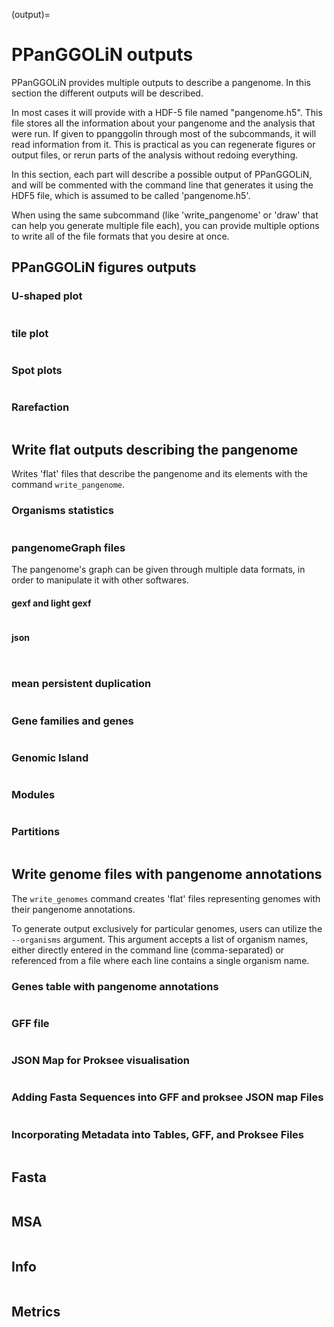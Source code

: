 (output)=
# PPanGGOLiN outputs 

PPanGGOLiN provides multiple outputs to describe a pangenome. In this section the different outputs will be described.

In most cases it will provide with a HDF-5 file named "pangenome.h5". This file stores all the information about your pangenome and the analysis that were run. If given to ppanggolin through most of the subcommands, it will read information from it. This is practical as you can regenerate figures or output files, or rerun parts of the analysis without redoing everything.

In this section, each part will describe a possible output of PPanGGOLiN, and will be commented with the command line that generates it using the HDF5 file, which is assumed to be called 'pangenome.h5'.

When using the same subcommand (like 'write_pangenome' or 'draw' that can help you generate multiple file each), you can provide multiple options to write all of the file formats that you desire at once.

## PPanGGOLiN figures outputs

### U-shaped plot
```{include} Figures/Uplot.md
```

### tile plot
```{include} Figures/tilePlot.md
```

### Spot plots
```{include} Figures/spots.md
```

### Rarefaction
```{include} Figures/rarefaction.md
```

##  Write flat outputs describing the pangenome

Writes 'flat' files that describe the pangenome and its elements with the command `write_pangenome`.

### Organisms statistics
```{include} Flat/orgStat.md
```

### pangenomeGraph files
The pangenome's graph can be given through multiple data formats, in order to manipulate it with other softwares.

#### gexf and light gexf
```{include} graphOut/GEXF.md
```

#### json
```{include} graphOut/JSON.md
```

```{include} Flat/presAbs.md
```

### mean persistent duplication
```{include} Flat/dupplication.md
```

### Gene families and genes
```{include} Flat/fam2gen.md
```

### Genomic Island
```{include} Flat/RGP.md
```

### Modules
```{include} Flat/module.md
```

### Partitions
```{include} Flat/partition.md
```

## Write genome files with pangenome annotations
The `write_genomes` command creates 'flat' files representing genomes with their pangenome annotations.

To generate output exclusively for particular genomes, users can utilize the `--organisms` argument. This argument accepts a list of organism names, either directly entered in the command line (comma-separated) or referenced from a file where each line contains a single organism name.


### Genes table with pangenome annotations
```{include} Flat/tables.md
```
### GFF file
```{include} Flat/gff.md
```
### JSON Map for Proksee visualisation
```{include} Flat/proksee.md
```
### Adding Fasta Sequences into GFF and proksee JSON map Files

```{include} Flat/genomes_fasta.md
```

### Incorporating Metadata into Tables, GFF, and Proksee Files
```{include} Flat/genomes_metadata.md
```

## Fasta
```{include} sequence/fasta.md
```

## MSA
```{include} sequence/MSA.md
```

## Info
```{include} Flat/info.md
```

## Metrics
```{include} Flat/metrics.md
```